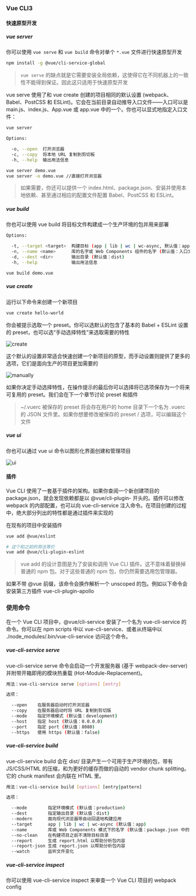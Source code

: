 ### Vue CLI3

#### 快速原型开发

##### vue server

你可以使用 `vue serve` 和 `vue build` 命令对单个 `*.vue` 文件进行快速原型开发

```sh
npm install -g @vue/cli-service-global
```
> `vue serve` 的缺点就是它需要安装全局依赖，这使得它在不同机器上的一致性不能得到保证。因此这只适用于快速原型开发

vue serve 使用了和 vue create 创建的项目相同的默认设置 (webpack、Babel、PostCSS 和 ESLint)。它会在当前目录自动推导入口文件——入口可以是 main.js、index.js、App.vue 或 app.vue 中的一个。你也可以显式地指定入口文件：

```sh
vue server

Options:

  -o, --open  打开浏览器
  -c, --copy  将本地 URL 复制到剪切板
  -h, --help  输出用法信息

vue server demo.vue
vue server -o demo.vue //直接打开浏览器
```

> 如果需要，你还可以提供一个 index.html、package.json、安装并使用本地依赖、甚至通过相应的配置文件配置 Babel、PostCSS 和 ESLint。

##### vue build

你也可以使用 vue build 将目标文件构建成一个生产环境的包并用来部署

```sh
Options:

  -t, --target <target>  构建目标 (app | lib | wc | wc-async, 默认值：app)
  -n, --name <name>      库的名字或 Web Components 组件的名字 (默认值：入口文件名)
  -d, --dest <dir>       输出目录 (默认值：dist)
  -h, --help             输出用法信息

vue build demo.vue
```

##### vue create

运行以下命令来创建一个新项目

```sh
vue create hello-world
```

你会被提示选取一个 preset。你可以选默认的包含了基本的 Babel + ESLint 设置的 preset，也可以选“手动选择特性”来选取需要的特性

![create](https://cli.vuejs.org/cli-new-project.png)

这个默认的设置非常适合快速创建一个新项目的原型，而手动设置则提供了更多的选项，它们是面向生产的项目更加需要的

![manually](https://cli.vuejs.org/cli-select-features.png)


如果你决定手动选择特性，在操作提示的最后你可以选择将已选项保存为一个将来可复用的 preset。我们会在下一个章节讨论 preset 和插件

> ~/.vuerc 
被保存的 preset 将会存在用户的 home 目录下一个名为 .vuerc 的 JSON 文件里。如果你想要修改被保存的 preset / 选项，可以编辑这个文件

##### vue ui

你也可以通过 vue ui 命令以图形化界面创建和管理项目

![ui](https://cli.vuejs.org/ui-new-project.png)

#### 插件

Vue CLI 使用了一套基于插件的架构。如果你查阅一个新创建项目的 package.json，就会发现依赖都是以 @vue/cli-plugin- 开头的。插件可以修改 webpack 的内部配置，也可以向 vue-cli-service 注入命令。在项目创建的过程中，绝大部分列出的特性都是通过插件来实现的

在现有的项目中安装插件

```sh
vue add @vue/eslint

# 这个和之前的用法等价
vue add @vue/cli-plugin-eslint
```

> vue add 的设计意图是为了安装和调用 Vue CLI 插件。这不意味着替换掉普通的 npm 包。对于这些普通的 npm 包，你仍然需要选用包管理器。

如果不带 @vue 前缀，该命令会换作解析一个 unscoped 的包。例如以下命令会安装第三方插件 vue-cli-plugin-apollo

### 使用命令

在一个 Vue CLI 项目中，@vue/cli-service 安装了一个名为 vue-cli-service 的命令。你可以在 npm scripts 中以 vue-cli-service、或者从终端中以 ./node_modules/.bin/vue-cli-service 访问这个命令。

##### vue-cli-service serve

vue-cli-service serve 命令会启动一个开发服务器 (基于 webpack-dev-server) 并附带开箱即用的模块热重载 (Hot-Module-Replacement)。

```sh
用法：vue-cli-service serve [options] [entry]

选项：

  --open    在服务器启动时打开浏览器
  --copy    在服务器启动时将 URL 复制到剪切版
  --mode    指定环境模式 (默认值：development)
  --host    指定 host (默认值：0.0.0.0)
  --port    指定 port (默认值：8080)
  --https   使用 https (默认值：false)
```

##### vue-cli-service build

vue-cli-service build 会在 dist/ 目录产生一个可用于生产环境的包，带有 JS/CSS/HTML 的压缩，和为更好的缓存而做的自动的 vendor chunk splitting。它的 chunk manifest 会内联在 HTML 里。

```sh
用法：vue-cli-service build [options] [entry|pattern]

选项：

  --mode        指定环境模式 (默认值：production)
  --dest        指定输出目录 (默认值：dist)
  --modern      面向现代浏览器带自动回退地构建应用
  --target      app | lib | wc | wc-async (默认值：app)
  --name        库或 Web Components 模式下的名字 (默认值：package.json 中的 "name" 字段或入口文件名)
  --no-clean    在构建项目之前不清除目标目录
  --report      生成 report.html 以帮助分析包内容
  --report-json 生成 report.json 以帮助分析包内容
  --watch       监听文件变化
```

##### vue-cli-service inspect

你可以使用 vue-cli-service inspect 来审查一个 Vue CLI 项目的 webpack config